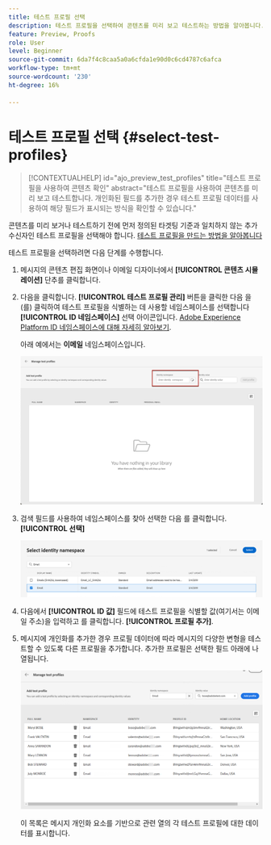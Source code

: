 ```yaml
---
title: 테스트 프로필 선택
description: 테스트 프로필을 선택하여 콘텐츠를 미리 보고 테스트하는 방법을 알아봅니다.
feature: Preview, Proofs
role: User
level: Beginner
source-git-commit: 6da7f4c8caa5a0a6cfda1e90d0c6cd4787c6afca
workflow-type: tm+mt
source-wordcount: '230'
ht-degree: 16%

---
```


# 테스트 프로필 선택 {#select-test-profiles}

>[!CONTEXTUALHELP]
>id="ajo_preview_test_profiles"
>title="테스트 프로필을 사용하여 콘텐츠 확인"
>abstract="테스트 프로필을 사용하여 콘텐츠를 미리 보고 테스트합니다. 개인화된 필드를 추가한 경우 테스트 프로필 데이터를 사용하여 해당 필드가 표시되는 방식을 확인할 수 있습니다."

콘텐츠를 미리 보거나 테스트하기 전에 먼저 정의된 타겟팅 기준과 일치하지 않는 추가 수신자인 테스트 프로필을 선택해야 합니다. [테스트 프로필을 만드는 방법을 알아봅니다](../audience/creating-test-profiles.md)

테스트 프로필을 선택하려면 다음 단계를 수행합니다.

1. 메시지의 콘텐츠 편집 화면이나 이메일 디자이너에서 **[!UICONTROL 콘텐츠 시뮬레이션]** 단추를 클릭합니다.

1. 다음을 클릭합니다. **[!UICONTROL 테스트 프로필 관리]** 버튼을 클릭한 다음 을(를) 클릭하여 테스트 프로필을 식별하는 데 사용할 네임스페이스를 선택합니다 **[!UICONTROL ID 네임스페이스]** 선택 아이콘입니다. [Adobe Experience Platform ID 네임스페이스에 대해 자세히 알아보기](../audience/get-started-identity.md).

   아래 예에서는 **이메일** 네임스페이스입니다.

   ![](../email/assets/previewselect-namespace.png)

1. 검색 필드를 사용하여 네임스페이스를 찾아 선택한 다음 를 클릭합니다. **[!UICONTROL 선택]**

   ![](../email/assets/preview-email-namespace.png)

1. 다음에서 **[!UICONTROL ID 값]** 필드에 테스트 프로필을 식별할 값(여기서는 이메일 주소)을 입력하고 를 클릭합니다. **[!UICONTROL 프로필 추가]**.

   <!--![](assets/preview-identity-value.png)-->

1. 메시지에 개인화를 추가한 경우 프로필 데이터에 따라 메시지의 다양한 변형을 테스트할 수 있도록 다른 프로필을 추가합니다. 추가한 프로필은 선택한 필드 아래에 나열됩니다.

   ![](../email/assets/preview-profile-list.png)

   이 목록은 메시지 개인화 요소를 기반으로 관련 열의 각 테스트 프로필에 대한 데이터를 표시합니다.
